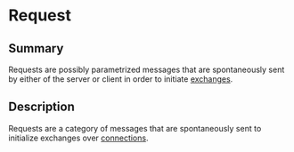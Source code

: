 # Request

## Summary

Requests are possibly parametrized messages that are spontaneously sent by either of the server or client in order to initiate [exchanges](./002-exchange.md).

## Description

Requests are a category of messages that are spontaneously sent to initialize exchanges over [connections](./001-connection.md).
